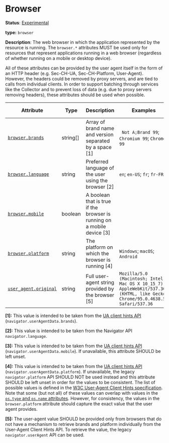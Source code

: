 # Browser

**Status**: [Experimental][DocumentStatus]

**type:** `browser`

**Description**: The web browser in which the application represented by the resource is running. The `browser.*` attributes MUST be used only for resources that represent applications running in a web browser (regardless of whether running on a mobile or desktop device).

All of these attributes can be provided by the user agent itself in the form of an HTTP header (e.g. Sec-CH-UA, Sec-CH-Platform, User-Agent). However, the headers could be removed by proxy servers, and are tied to calls from individual clients. In order to support batching through services like the Collector and to prevent loss of data (e.g. due to proxy servers removing headers), these attributes should be used when possible.

<!-- semconv browser -->
<!-- NOTE: THIS TEXT IS AUTOGENERATED. DO NOT EDIT BY HAND. -->
<!-- see templates/registry/markdown/snippet.md.j2 -->


| Attribute  | Type | Description  | Examples  | [Requirement Level](https://opentelemetry.io/docs/specs/semconv/general/attribute-requirement-level/) | Stability |
|---|---|---|---|---|---|
| [`browser.brands`](/docs/attributes-registry/browser.md) | string[] | Array of brand name and version separated by a space [1] | ` Not A;Brand 99`; `Chromium 99`; `Chrome 99` | `Recommended` | ![Experimental](https://img.shields.io/badge/-experimental-blue) |
| [`browser.language`](/docs/attributes-registry/browser.md) | string | Preferred language of the user using the browser [2] | `en`; `en-US`; `fr`; `fr-FR` | `Recommended` | ![Experimental](https://img.shields.io/badge/-experimental-blue) |
| [`browser.mobile`](/docs/attributes-registry/browser.md) | boolean | A boolean that is true if the browser is running on a mobile device [3] |  | `Recommended` | ![Experimental](https://img.shields.io/badge/-experimental-blue) |
| [`browser.platform`](/docs/attributes-registry/browser.md) | string | The platform on which the browser is running [4] | `Windows`; `macOS`; `Android` | `Recommended` | ![Experimental](https://img.shields.io/badge/-experimental-blue) |
| [`user_agent.original`](/docs/attributes-registry/user_agent.md) | string | Full user-agent string provided by the browser [5] | `Mozilla/5.0 (Macintosh; Intel Mac OS X 10_15_7) AppleWebKit/537.36 (KHTML, like Gecko) Chrome/95.0.4638.54 Safari/537.36` | `Recommended` | ![Stable](https://img.shields.io/badge/-stable-lightgreen) |



**[1]:** This value is intended to be taken from the [UA client hints API](https://wicg.github.io/ua-client-hints/#interface) (`navigator.userAgentData.brands`).

**[2]:** This value is intended to be taken from the Navigator API `navigator.language`.

**[3]:** This value is intended to be taken from the [UA client hints API](https://wicg.github.io/ua-client-hints/#interface) (`navigator.userAgentData.mobile`). If unavailable, this attribute SHOULD be left unset.

**[4]:** This value is intended to be taken from the [UA client hints API](https://wicg.github.io/ua-client-hints/#interface) (`navigator.userAgentData.platform`). If unavailable, the legacy `navigator.platform` API SHOULD NOT be used instead and this attribute SHOULD be left unset in order for the values to be consistent.
The list of possible values is defined in the [W3C User-Agent Client Hints specification](https://wicg.github.io/ua-client-hints/#sec-ch-ua-platform). Note that some (but not all) of these values can overlap with values in the [`os.type` and `os.name` attributes](./os.md). However, for consistency, the values in the `browser.platform` attribute should capture the exact value that the user agent provides.

**[5]:** The user-agent value SHOULD be provided only from browsers that do not have a mechanism to retrieve brands and platform individually from the User-Agent Client Hints API. To retrieve the value, the legacy `navigator.userAgent` API can be used.


<!-- endsemconv -->

[DocumentStatus]: https://github.com/open-telemetry/opentelemetry-specification/tree/v1.31.0/specification/document-status.md
